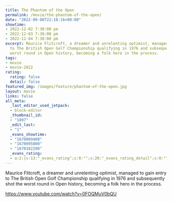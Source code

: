 ```yaml
---
title: The Phantom of the Open
permalink: /movie/the-phantom-of-the-open/
date: "2022-09-08T22:18:16+00:00"
showtime:
- 2022-12-02 7:30:00 pm
- 2022-12-03 7:30:00 pm
- 2022-12-04 7:30:00 pm
excerpt: Maurice Flitcroft, a dreamer and unrelenting optimist, managed to gain entry
  to The British Open Golf Championship qualifying in 1976 and subsequently shot the
  worst round in Open history, becoming a folk hero in the process.
tags:
- movie
- movie-2022
rating:
  rating: false
  detail: false
featured_img: /images/feature/phantom-of-the-open.jpg
layout: movie
links: false
all_meta:
  _last_editor_used_jetpack:
  - block-editor
  _thumbnail_id:
  - "1897"
  _edit_last:
  - "1"
  _evans_showtime:
  - "1670009400"
  - "1670095800"
  - "1670182200"
  _evans_rating:
  - a:2:{s:13:"_evans_rating";s:0:"";s:20:"_evans_rating_detail";s:0:"";}
---
```


Maurice Flitcroft, a dreamer and unrelenting optimist, managed to gain entry to The British Open Golf Championship qualifying in 1976 and subsequently shot the worst round in Open history, becoming a folk hero in the process.

https://www.youtube.com/watch?v=0FOQMuV0bQU 